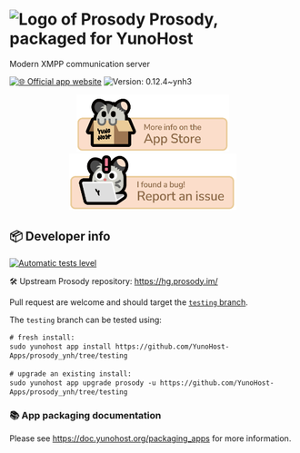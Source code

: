 <!--
N.B.: This README was automatically generated by <https://github.com/YunoHost/apps_tools/blob/main/readme_generator>
It shall NOT be edited by hand.
-->

<h1>
  <img src="https://raw.githubusercontent.com/YunoHost/apps/master/logos/prosody.png" width="32px" alt="Logo of Prosody">
  Prosody, packaged for YunoHost
</h1>

Modern XMPP communication server

[![🌐 Official app website](https://img.shields.io/badge/Official_app_website-darkgreen?style=for-the-badge)](https://prosody.im/)
![Version: 0.12.4~ynh3](https://img.shields.io/badge/Version-0.12.4~ynh3-rgba(0,150,0,1)?style=for-the-badge)

<div align="center">
<a href="https://apps.yunohost.org/app/prosody"><img height="100px" src="https://github.com/YunoHost/yunohost-artwork/raw/refs/heads/main/badges/neopossum-badges/badge_more_info_on_the_appstore.svg"/></a>
<a href="https://github.com/YunoHost-Apps/prosody_ynh/issues"><img height="100px" src="https://github.com/YunoHost/yunohost-artwork/raw/refs/heads/main/badges/neopossum-badges/badge_report_an_issue.svg"/></a>
</div>

## 📦 Developer info

[![Automatic tests level](https://apps.yunohost.org/badge/cilevel/prosody)](https://ci-apps.yunohost.org/ci/apps/prosody/)

🛠️ Upstream Prosody repository: <https://hg.prosody.im/>

Pull request are welcome and should target the [`testing` branch](https://github.com/YunoHost-Apps/prosody_ynh/tree/testing).

The `testing` branch can be tested using:
```
# fresh install:
sudo yunohost app install https://github.com/YunoHost-Apps/prosody_ynh/tree/testing

# upgrade an existing install:
sudo yunohost app upgrade prosody -u https://github.com/YunoHost-Apps/prosody_ynh/tree/testing
```

### 📚 App packaging documentation

Please see <https://doc.yunohost.org/packaging_apps> for more information.
